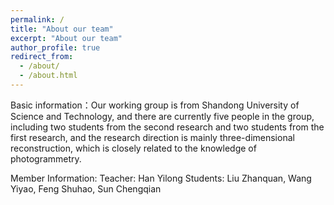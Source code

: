 ```yaml
---
permalink: /
title: "About our team"
excerpt: "About our team"
author_profile: true
redirect_from: 
  - /about/
  - /about.html
---
```


Basic information：Our working group is from Shandong University of Science and Technology, and there are currently five people in the group, including two students from the second research and two students from the first research, and the research direction is mainly three-dimensional reconstruction, which is closely related to the knowledge of photogrammetry.


Member Information:
Teacher: Han Yilong
Students: Liu Zhanquan, Wang Yiyao, Feng Shuhao, Sun Chengqian
